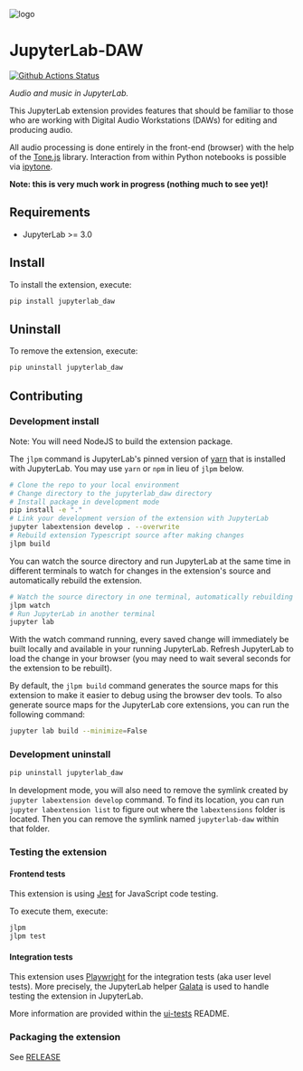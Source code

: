 ![logo](https://user-images.githubusercontent.com/4160723/232886346-3c6df3a9-5bc5-45ea-88d2-aff2f244d077.svg)

# JupyterLab-DAW

[![Github Actions Status](https://github.com/geigr/jupyterlab-daw/workflows/Build/badge.svg)](https://github.com/geigr/jupyterlab-daw/actions/workflows/build.yml)

_Audio and music in JupyterLab._

This JupyterLab extension provides features that should be familiar to those who are working with Digital Audio Workstations (DAWs) for editing and producing audio.

All audio processing is done entirely in the front-end (browser) with the help of the [Tone.js](https://tonejs.github.io/) library. Interaction from within Python notebooks is possible via [ipytone](https://ipytone.readthedocs.io/en/latest/).

**Note: this is very much work in progress (nothing much to see yet)!**

## Requirements

- JupyterLab >= 3.0

## Install

To install the extension, execute:

```bash
pip install jupyterlab_daw
```

## Uninstall

To remove the extension, execute:

```bash
pip uninstall jupyterlab_daw
```

## Contributing

### Development install

Note: You will need NodeJS to build the extension package.

The `jlpm` command is JupyterLab's pinned version of
[yarn](https://yarnpkg.com/) that is installed with JupyterLab. You may use
`yarn` or `npm` in lieu of `jlpm` below.

```bash
# Clone the repo to your local environment
# Change directory to the jupyterlab_daw directory
# Install package in development mode
pip install -e "."
# Link your development version of the extension with JupyterLab
jupyter labextension develop . --overwrite
# Rebuild extension Typescript source after making changes
jlpm build
```

You can watch the source directory and run JupyterLab at the same time in different terminals to watch for changes in the extension's source and automatically rebuild the extension.

```bash
# Watch the source directory in one terminal, automatically rebuilding when needed
jlpm watch
# Run JupyterLab in another terminal
jupyter lab
```

With the watch command running, every saved change will immediately be built locally and available in your running JupyterLab. Refresh JupyterLab to load the change in your browser (you may need to wait several seconds for the extension to be rebuilt).

By default, the `jlpm build` command generates the source maps for this extension to make it easier to debug using the browser dev tools. To also generate source maps for the JupyterLab core extensions, you can run the following command:

```bash
jupyter lab build --minimize=False
```

### Development uninstall

```bash
pip uninstall jupyterlab_daw
```

In development mode, you will also need to remove the symlink created by `jupyter labextension develop`
command. To find its location, you can run `jupyter labextension list` to figure out where the `labextensions`
folder is located. Then you can remove the symlink named `jupyterlab-daw` within that folder.

### Testing the extension

#### Frontend tests

This extension is using [Jest](https://jestjs.io/) for JavaScript code testing.

To execute them, execute:

```sh
jlpm
jlpm test
```

#### Integration tests

This extension uses [Playwright](https://playwright.dev) for the integration tests (aka user level tests).
More precisely, the JupyterLab helper [Galata](https://github.com/jupyterlab/jupyterlab/tree/master/galata) is used to handle testing the extension in JupyterLab.

More information are provided within the [ui-tests](./ui-tests/README.md) README.

### Packaging the extension

See [RELEASE](RELEASE.md)
